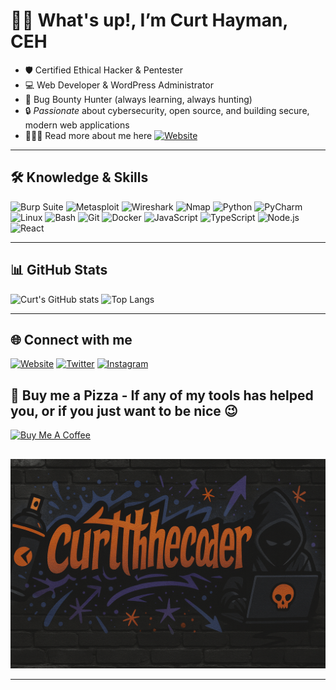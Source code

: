 # ✌🏾 What's up!, I’m Curt Hayman, CEH

- 🛡️ Certified Ethical Hacker & Pentester
- 💻 Web Developer & WordPress Administrator
- 🐞 Bug Bounty Hunter (always learning, always hunting)
- 🔒 *Passionate* about cybersecurity, open source, and building secure, modern web applications
- 👨🏽‍💻 Read more about me here [![Website](https://img.shields.io/badge/Website-iamcurthayman.com-blue?style=flat-square&logo=google-chrome)](https://iamcurthayman.com)

---

## 🛠️ Knowledge & Skills

![Burp Suite](https://img.shields.io/badge/Burp%20Suite-ff6600?style=for-the-badge&logo=burpsuite&logoColor=white)
![Metasploit](https://img.shields.io/badge/Metasploit-3e8eeb?style=for-the-badge&logo=metasploit&logoColor=white)
![Wireshark](https://img.shields.io/badge/Wireshark-1679a7?style=for-the-badge&logo=wireshark&logoColor=white)
![Nmap](https://img.shields.io/badge/Nmap-004170?style=for-the-badge&logo=nmap&logoColor=white)
![Python](https://img.shields.io/badge/Python-3776AB?style=for-the-badge&logo=python&logoColor=white)
![PyCharm](https://img.shields.io/badge/PyCharm-143?style=for-the-badge&logo=pycharm&logoColor=white&color=black)
![Linux](https://img.shields.io/badge/Linux-FCC624?style=for-the-badge&logo=linux&logoColor=black)
![Bash](https://img.shields.io/badge/Bash-4EAA25?style=for-the-badge&logo=gnubash&logoColor=white)
![Git](https://img.shields.io/badge/Git-F05032?style=for-the-badge&logo=git&logoColor=white)
![Docker](https://img.shields.io/badge/Docker-2496ED?style=for-the-badge&logo=docker&logoColor=white)
![JavaScript](https://img.shields.io/badge/JavaScript-F7DF1E?style=for-the-badge&logo=javascript&logoColor=black)
![TypeScript](https://img.shields.io/badge/TypeScript-3178C6?style=for-the-badge&logo=typescript&logoColor=white)
![Node.js](https://img.shields.io/badge/Node.js-339933?style=for-the-badge&logo=nodedotjs&logoColor=white)
![React](https://img.shields.io/badge/React-20232A?style=for-the-badge&logo=react&logoColor=61DAFB)



---

## 📊 GitHub Stats

![Curt's GitHub stats](https://github-readme-stats.vercel.app/api?username=curthayman&show_icons=true&theme=dark)
![Top Langs](https://github-readme-stats.vercel.app/api/top-langs/?username=curthayman&layout=compact&theme=dark)

---

## 🌐 Connect with me

[![Website](https://img.shields.io/badge/Website-iamcurthayman.com-blue?style=flat-square&logo=google-chrome)](https://iamcurthayman.com)
[![Twitter](https://img.shields.io/badge/Twitter-@curtishayman-1DA1F2?style=flat-square&logo=twitter&logoColor=white)](https://x.com/curtishayman)
[![Instagram](https://img.shields.io/badge/Instagram-@imcurthayman-E4405F?style=flat-square&logo=instagram&logoColor=white)](https://instagram.com/imcurthayman)

## 🍕 Buy me a Pizza - If any of my tools has helped you, or if you just want to be nice 😉

[![Buy Me A Coffee](https://img.shields.io/badge/Buy%20Me%20a%20Pizza-%F0%9F%8D%95-orange?style=for-the-badge)](https://coff.ee/curtthecoder)

## 

![Curt Hayman Cyber Banner](https://raw.githubusercontent.com/curthayman/cyber-portfolio/refs/heads/main/public/images/image.png)


---

